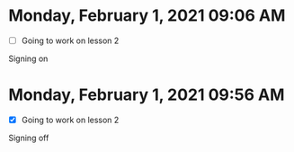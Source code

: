 # Monday, February  1, 2021 09:06 AM

- [ ] Going to work on lesson 2

Signing on

# Monday, February  1, 2021 09:56 AM

- [x] Going to work on lesson 2

Signing off